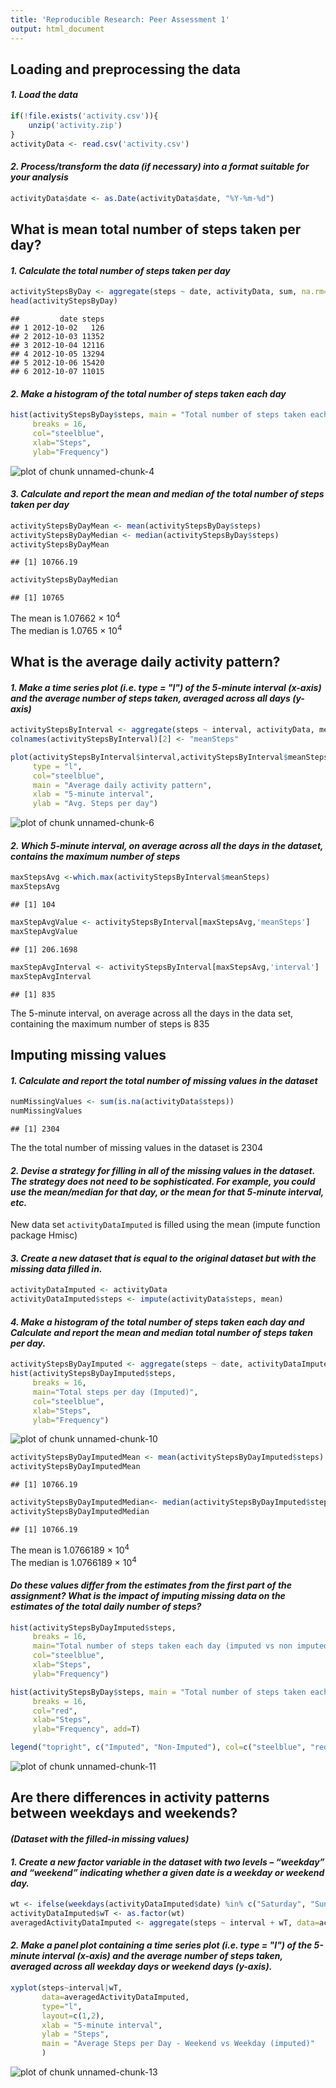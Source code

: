 ```yaml
---
title: 'Reproducible Research: Peer Assessment 1'
output: html_document
---
```




## Loading and preprocessing the data

#### *1. Load the data*

```r
if(!file.exists('activity.csv')){
    unzip('activity.zip')
}
activityData <- read.csv('activity.csv')
```

#### *2. Process/transform the data (if necessary) into a format suitable for your analysis*

```r
activityData$date <- as.Date(activityData$date, "%Y-%m-%d")
```


## What is mean total number of steps taken per day?

#### *1. Calculate the total number of steps taken per day*

```r
activityStepsByDay <- aggregate(steps ~ date, activityData, sum, na.rm=TRUE)
head(activityStepsByDay)
```

```
##         date steps
## 1 2012-10-02   126
## 2 2012-10-03 11352
## 3 2012-10-04 12116
## 4 2012-10-05 13294
## 5 2012-10-06 15420
## 6 2012-10-07 11015
```

#### *2. Make a histogram of the total number of steps taken each day*

```r
hist(activityStepsByDay$steps, main = "Total number of steps taken each day", 
     breaks = 16, 
     col="steelblue", 
     xlab="Steps",
     ylab="Frequency")
```

![plot of chunk unnamed-chunk-4](figure/unnamed-chunk-4-1.png)

#### *3. Calculate and report the mean and median of the total number of steps taken per day*

```r
activityStepsByDayMean <- mean(activityStepsByDay$steps)
activityStepsByDayMedian <- median(activityStepsByDay$steps)
activityStepsByDayMean
```

```
## [1] 10766.19
```

```r
activityStepsByDayMedian
```

```
## [1] 10765
```

The mean is 1.07662 &times; 10<sup>4</sup>  
The median is 1.0765 &times; 10<sup>4</sup>  

## What is the average daily activity pattern?

#### *1. Make a time series plot (i.e. type = "l") of the 5-minute interval (x-axis) and the average number of steps taken, averaged across all days (y-axis)*

```r
activityStepsByInterval <- aggregate(steps ~ interval, activityData, mean, na.rm=TRUE)
colnames(activityStepsByInterval)[2] <- "meanSteps"

plot(activityStepsByInterval$interval,activityStepsByInterval$meanSteps,
     type = "l",
     col="steelblue",
     main = "Average daily activity pattern",
     xlab = "5-minute interval",
     ylab = "Avg. Steps per day")
```

![plot of chunk unnamed-chunk-6](figure/unnamed-chunk-6-1.png)

#### *2. Which 5-minute interval, on average across all the days in the dataset, contains the maximum number of steps*

```r
maxStepsAvg <-which.max(activityStepsByInterval$meanSteps)
maxStepsAvg
```

```
## [1] 104
```

```r
maxStepAvgValue <- activityStepsByInterval[maxStepsAvg,'meanSteps']
maxStepAvgValue
```

```
## [1] 206.1698
```

```r
maxStepAvgInterval <- activityStepsByInterval[maxStepsAvg,'interval']
maxStepAvgInterval
```

```
## [1] 835
```

The 5-minute interval, on average across all the days in the data set, containing the maximum number of steps is 835

## Imputing missing values

#### *1. Calculate and report the total number of missing values in the dataset*

```r
numMissingValues <- sum(is.na(activityData$steps))
numMissingValues
```

```
## [1] 2304
```

The the total number of missing values in the dataset is 2304 

#### *2. Devise a strategy for filling in all of the missing values in the dataset. The strategy does not need to be sophisticated. For example, you could use the mean/median for that day, or the mean for that 5-minute interval, etc.*

New data set `activityDataImputed` is filled using the mean (impute function package Hmisc) 

#### *3. Create a new dataset that is equal to the original dataset but with the missing data filled in.*

```r
activityDataImputed <- activityData
activityDataImputed$steps <- impute(activityData$steps, mean)
```


#### *4. Make a histogram of the total number of steps taken each day and Calculate and report the mean and median total number of steps taken per day.*

```r
activityStepsByDayImputed <- aggregate(steps ~ date, activityDataImputed, sum, na.rm=TRUE)
hist(activityStepsByDayImputed$steps,
     breaks = 16,
     main="Total steps per day (Imputed)",
     col="steelblue",
     xlab="Steps",
     ylab="Frequency")
```

![plot of chunk unnamed-chunk-10](figure/unnamed-chunk-10-1.png)

```r
activityStepsByDayImputedMean <- mean(activityStepsByDayImputed$steps)
activityStepsByDayImputedMean
```

```
## [1] 10766.19
```

```r
activityStepsByDayImputedMedian<- median(activityStepsByDayImputed$steps)
activityStepsByDayImputedMedian
```

```
## [1] 10766.19
```

The mean is 1.0766189 &times; 10<sup>4</sup>  
The median is 1.0766189 &times; 10<sup>4</sup>

#### *Do these values differ from the estimates from the first part of the assignment? What is the impact of imputing missing data on the estimates of the total daily number of steps?*

```r
hist(activityStepsByDayImputed$steps,
     breaks = 16,
     main="Total number of steps taken each day (imputed vs non imputed)",
     col="steelblue",
     xlab="Steps",
     ylab="Frequency")

hist(activityStepsByDay$steps, main = "Total number of steps taken each day (NA vs Filled)", 
     breaks = 16, 
     col="red", 
     xlab="Steps",
     ylab="Frequency", add=T)

legend("topright", c("Imputed", "Non-Imputed"), col=c("steelblue", "red"), lwd=5, cex=.7)
```

![plot of chunk unnamed-chunk-11](figure/unnamed-chunk-11-1.png)

## Are there differences in activity patterns between weekdays and weekends?
#### *(Dataset with the filled-in missing values)*

#### *1. Create a new factor variable in the dataset with two levels – “weekday” and “weekend” indicating whether a given date is a weekday or weekend day.*

```r
wt <- ifelse(weekdays(activityDataImputed$date) %in% c("Saturday", "Sunday"), "weekend", "weekday")
activityDataImputed$wT <- as.factor(wt)
averagedActivityDataImputed <- aggregate(steps ~ interval + wT, data=activityDataImputed, mean)
```

#### *2. Make a panel plot containing a time series plot (i.e. type = "l") of the 5-minute interval (x-axis) and the average number of steps taken, averaged across all weekday days or weekend days (y-axis).*

```r
xyplot(steps~interval|wT,
       data=averagedActivityDataImputed,
       type="l",
       layout=c(1,2),
       xlab = "5-minute interval",
       ylab = "Steps",
       main = "Average Steps per Day - Weekend vs Weekday (imputed)"
       )
```

![plot of chunk unnamed-chunk-13](figure/unnamed-chunk-13-1.png)

